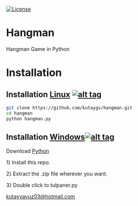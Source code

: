 [![License](https://img.shields.io/badge/License-MIT-blue.svg?style=flat-square)](https://github.com/kutaygs/tulpaner/blob/master/LICENSE) 

# Hangman
Hangman Game in Python

# Installation

## Installation [Linux](https://wikipedia.org/wiki/Linux) [![alt tag](http://icons.iconarchive.com/icons/dakirby309/simply-styled/32/OS-Linux-icon.png)](https://fr.wikipedia.org/wiki/Linux)

```bash
git clone https://github.com/kutaygs/hangman.git
cd hangman
python hangman.py
```


## Installation [Windows](https://wikipedia.org/wiki/Microsoft_Windows)[![alt tag](http://icons.iconarchive.com/icons/yootheme/social-bookmark/32/social-windows-button-icon.png)](https://fr.wikipedia.org/wiki/Microsoft_Windows)


Download [Python](https://www.python.org/downloads/release/python-2714/)

1} Install this repo.



2} Extract the .zip file wherever you want.



3} Double click to tulpaner.py

kutayyavuz03@hotmail.com


